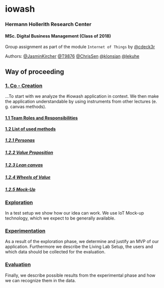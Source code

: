 # iowash
### Hermann Hollerith Research Center  
#### MSc. Digital Business Management (Class of 2018) 
Group assignment as part of the module `Internet of Things` by [@cdeck3r](https://github.com/cdeck3r)  
  
Authors: [@JasminKircher](https://github.com/JasminKircher) [@T9876](https://github.com/T9876) [@ChrisSen](https://github.com/ChrisSen) [@klonsian](https://github.com/klonsian) [@lekuhe](https://github.com/lekuhe)

## Way of proceeding
### [1. Co - Creation](https://github.com/hhzsmartlab/iowash/tree/master/01_Co-Creation)

...To start with we analyze the #iowash application in context. We then make the application understandable by using instruments from other lectures (e. g. canvas methods).

#### [1.1 Team Roles and Responsibilities](https://github.com/hhzsmartlab/iowash/blob/master/01_Co-Creation/1.1_Team.md)
  
  #### [1.2 List of used methods](https://github.com/hhzsmartlab/iowash/blob/master/01_Co-Creation/1.2_Methods.md)
  
  ##### [1.2.1 Personas](https://github.com/hhzsmartlab/iowash/blob/master/01_Co-Creation/1.2_Methods.md#personas)
  ##### [1.2.2 Value Proposition](https://github.com/hhzsmartlab/iowash/blob/master/01_Co-Creation/1.2_Methods.md#value-proposition)
  ##### [1.2.3 Lean canvas](https://github.com/hhzsmartlab/iowash/blob/master/01_Co-Creation/1.2_Methods.md#lean-canvas)
  ##### [1.2.4 Wheels of Value](https://github.com/hhzsmartlab/iowash/blob/master/01_Co-Creation/1.2_Methods.md#wheels-of-value)
  ##### [1.2.5 Mock-Up](https://github.com/hhzsmartlab/iowash/blob/master/01_Co-Creation/1.2_Methods.md#mock-up)
    
### [Exploration](https://github.com/hhzsmartlab/iowash/tree/master/02_Exploration)
In a test setup we show how our idea can work. We use IoT Mock-up technology, which we expect to be generally available.

### [Experimentation](https://github.com/hhzsmartlab/iowash/tree/master/03_Experimentation)
As a result of the exploration phase, we determine and justify an MVP of our application. Furthermore we describe the Living Lab Setup, the users and which data should be collected for the evaluation.

### [Evaluation](https://github.com/hhzsmartlab/iowash/tree/master/04_Evaluation)
Finally, we describe possible results from the experimental phase and how we can recognize them in the data.
